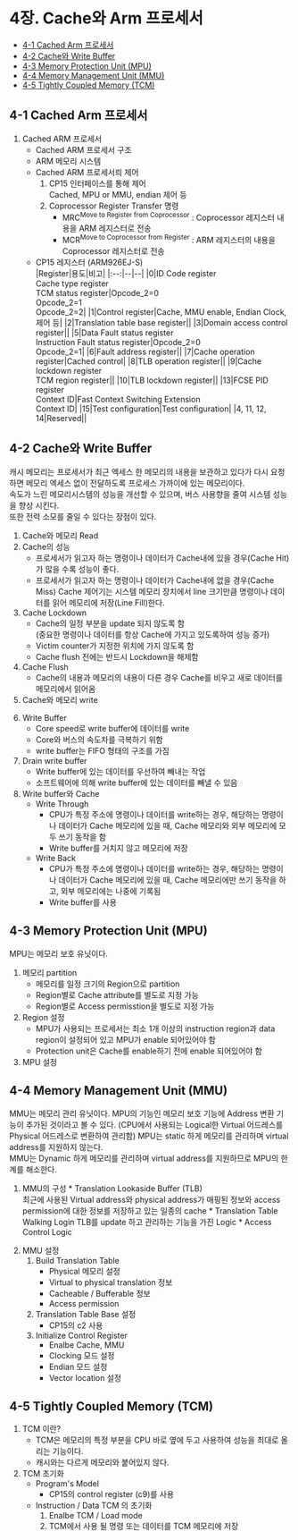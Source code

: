 # 4장. **Cache와 Arm 프로세서**

  * [4-1 Cached Arm 프로세서](#4-1-cached-arm-프로세서)  
  * [4-2 Cache와 Write Buffer](#4-2-cache와-write-buffer)  
  * [4-3 Memory Protection Unit (MPU)](#4-3-memory-protection-unit-mpu)  
  * [4-4 Memory Management Unit (MMU)](#4-4-memory-management-unit-mmu)  
  * [4-5 Tightly Coupled Memory (TCM)](#4-5-tightly-coupled-memory-tcm)  
  
## 4-1 Cached Arm 프로세서 

  1. Cached ARM 프로세서  
      * Cached ARM 프로세서 구조
      <!-- 메모리 시스템 이미지 -->
      * ARM 메모리 시스템
      <!-- 메모리 시스템 이미지 -->
      * Cached ARM 프로세서릐 제어  
        1. CP15 인터페이스를 통해 제어  
          Cached, MPU or MMU, endian 제어 등  
        2. Coprocessor Register Transfer 명령  
            * MRC<sup>Move to Register from Coprocessor</sup> : 
              Coprocessor 레지스터 내용을 ARM 레지스터로 전송
            * MCR<sup>Move to Coprocessor from Register</sup> : ARM 레지스터의 내용을 Coprocessor 레지스터로 전송
      * CP15 레지스터 (ARM926EJ-S)   
        |Register|용도|비고|
        |:--:|--|--|
        |0|ID Code register<br>Cache type register<br>TCM status register|Opcode_2=0<br>Opcode_2=1<br>Opcode_2=2|
        |1|Control register|Cache, MMU enable, Endian Clock, 제어 등|
        |2|Translation table base register||
        |3|Domain access control register||
        |5|Data Fault status register<br>Instruction Fault status register|Opcode_2=0<br>Opcode_2=1|
        |6|Fault address register||
        |7|Cache operation register|Cached control|
        |8|TLB operation register||
        |9|Cache lockdown register<br>TCM region register||
        |10|TLB lockdown register||
        |13|FCSE PID register<br>Context ID|Fast Context Switching Extension<br>Context ID|
        |15|Test configuration|Test configuration|
        |4, 11, 12, 14|Reserved||

## 4-2 Cache와 Write Buffer
캐시 메모리는 프로세서가 최근 엑세스 한 메모리의 내용을 보관하고 있다가 다시 요청하면 메모리 엑세스 없이 전달하도록 프로세스 가까이에 있는 메모리이다.  
속도가 느린 메모리시스템의 성능을 개선할 수 있으며, 버스 사용향을 줄여 시스템 성능을 향상 시킨다.  
또한 전력 소모를 줄일 수 있다는 장점이 있다.
  <!-- Cache 메모리 이미지 -->
  1. Cache와 메모리 Read  
  2. Cache의 성능  
      * 프로세서가 읽고자 하는 명령이나 데이터가 Cache내에 있을 경우(Cache Hit)가 많을 수록 성능이 좋다.  
      * 프로세서가 읽고자 하는 명령이나 데이터가 Cache내에 없을 경우(Cache Miss) Cache 제어기는 시스템 메모리 장치에서 line 크기만큼 명령이나 데이터를 읽어 메모리에 저장(Line Fill)한다.
  3. Cache Lockdown  
      * Cache의 일정 부분을 update 되지 않도록 함  
        (중요한 명령이나 데이터를 항상 Cache에 가지고 있도록하여 성능 증가)
      * Victim counter가 지정한 위치에 가지 않도록 함
      * Cache flush 전에는 반드시 Lockdown을 해제함
  4. Cache Flush  
      * Cache의 내용과 메모리의 내용이 다른 경우 Cache를 비우고 새로 데이터를 메모리에서 읽어옴
  5. Cache와 메모리 write  
  <!-- Cache 메모리 이미지 -->
  6. Write Buffer 
      * Core speed로 write buffer에 데이터를 write
      * Core와 버스의 속도차를 극복하기 위함
      * write buffer는 FIFO 형태의 구조를 가짐
  7. Drain write buffer
      * Write buffer에 있는 데이터를 우선하여 빼내는 작업
      * 소프트웨어에 의해 write buffer에 있는 데이터를 빼낼 수 있음
  8. Write buffer와 Cache
      * Write Through
          * CPU가 특정 주소에 명령이나 데이터를 write하는 경우, 해당하는 명령이나 데이터가 Cache 메모리에 있을 때, Cache 메모리와 외부 메모리에 모두 쓰기 동작을 함
          * Write buffer를 거치지 않고 메모리에 저장
      * Write Back
          * CPU가 특정 주소에 명령이나 데이터를 write하는 경우, 해당하는 명령이나 데이터가 Cache 메모리에 있을 때, Cache 메모리에만 쓰기 동작을 하고, 외부 메모리에는 나중에 기록됨
          * Write buffer를 사용

## 4-3 Memory Protection Unit (MPU)  
MPU는 메모리 보호 유닛이다.  
  1. 메모리 partition  
      * 메모리를 일정 크기의 Region으로 partition 
      * Region별로 Cache attribute를 별도로 지정 가능  
      * Region별로 Access permisstion을 별도로 지정 가능  
  2. Region 설정  
      * MPU가 사용되는 프로세서는 최소 1개 이상의 instruction region과 data region이 설정되어 있고 MPU가 enable 되어있어야 함  
      * Protection unit은 Cache를 enable하기 전에 enable 되어있어야 함
  3. MPU 설정  
  <!-- MPU 이미지 -->

## 4-4 Memory Management Unit (MMU) 
MMU는 메모리 관리 유닛이다.
MPU의 기능인 메모리 보호 기능에 Address 변환 기능이 추가된 것이라고 볼 수 있다.
(CPU에서 사용되는 Logical한 Virtual 어드레스를 Physical 어드레스로 변환하여 관리함)
MPU는 static 하게 메모리를 관리하며 virtual address를 지원하지 않는다.  
MMU는 Dynamic 하게 메모리를 관리하며 virtual address를 지원하므로 MPU의 한계를 해소한다.  
  <!-- MMU 버추얼 어드레스 이미지 -->
  1. MMU의 구성
    * Translation Lookaside Buffer (TLB)  
      최근에 사용된 Virtual address와 physical address가 매핑된 정보와 access permission에 대한 정보를 저장하고 있는 일종의 cache
    * Translation Table Walking Login
      TLB를 update 하고 관리하는 기능을 가진 Logic
    * Access Control Logic
  <!-- MMU 메모리 구성 이미지 -->
  <!-- MMU 어드레스 변환 이미지 -->
  2. MMU 설정
      <!-- MMU 설정 이미지 -->
      1. Build Translation Table
          * Physical 메모리 설정
          * Virtual to physical translation 정보
          * Cacheable / Bufferable 정보
          * Access permission
      2. Translation Table Base 설정
          * CP15의 c2 사용
      3. Initialize Control Register
          * Enalbe Cache, MMU
          * Clocking 모드 설정
          * Endian 모드 설정
          * Vector location 설정
## 4-5 Tightly Coupled Memory (TCM)  
  1. TCM 이란?
      * TCM은 메모리의 특정 부분을 CPU 바로 옆에 두고 사용하여 성능을 최대로 올리는 기능이다.  
      * 캐시와는 다르게 메모리와 붙어있지 않다.
      <!-- TCM 이미지 -->
  2. TCM 초기화  
      * Program's Model
        * CP15의 control register (c9)를 사용
      * Instruction / Data TCM 의 초기화
        1. Enalbe TCM / Load mode
        2. TCM에서 사용 될 명령 또는 데이터를 TCM 메모리에 저장
